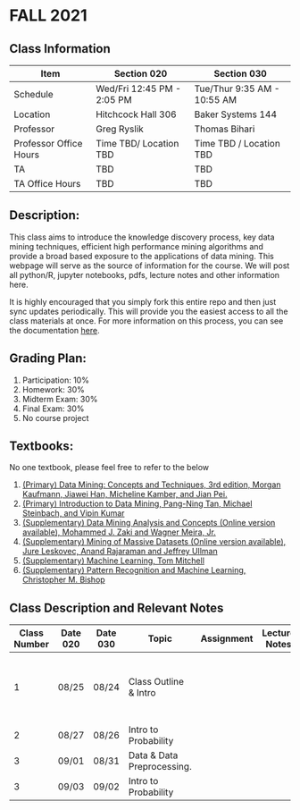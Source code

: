 # FALL 2021

## Class Information

Item                     | Section 020                  |  Section 030
------------------------ | -----------                  | ------------
Schedule                 | Wed/Fri 12:45 PM - 2:05 PM   | Tue/Thur 9:35 AM - 10:55 AM
 Location                | Hitchcock Hall 306           | Baker Systems 144
 Professor               | Greg Ryslik                  | Thomas Bihari
 Professor Office Hours  | Time TBD/ Location TBD       | Time TBD / Location TBD
 TA                      | TBD                          | TBD
 TA Office Hours         | TBD                          | TBD



## Description: 
This class aims to introduce the knowledge discovery process, key data mining techniques, efficient high performance mining algorithms and provide a broad based exposure to the applications of data mining. This webpage will serve as the source of information for the course. We will post all python/R, jupyter notebooks, pdfs, lecture notes and other information here. 

It is highly encouraged that you simply fork this entire repo and then just sync updates periodically. This will provide you the easiest access to all the class materials at once. For more information on this process, you can see the documentation [here](https://docs.github.com/en/get-started/quickstart/fork-a-repo). 

## Grading Plan: 
1. Participation: 10%
2. Homework: 30%
3. Midterm Exam: 30%
4. Final Exam: 30%
5. No course project

## Textbooks:
No one textbook, please feel free to refer to the below


1. [(Primary) Data Mining: Concepts and Techniques, 3rd edition, Morgan Kaufmann, Jiawei Han, Micheline Kamber, and Jian Pei.](http://hanj.cs.illinois.edu/bk3/)
2. [(Primary) Introduction to Data Mining, Pang-Ning Tan, Michael Steinbach, and Vipin Kumar](http://www-users.cs.umn.edu/~kumar/dmbook/index.php)
3. [(Supplementary) Data Mining Analysis and Concepts (Online version available), Mohammed J. Zaki and Wagner Meira, Jr.](http://www.dataminingbook.info/pmwiki.php/Main/BookDownload)
4. [(Supplementary) Mining of Massive Datasets (Online version available), Jure Leskovec, Anand Rajaraman and Jeffrey Ullman](http://www.mmds.org/)
5. [(Supplementary) Machine Learning, Tom Mitchell](http://www.cs.cmu.edu/~tom/mlbook.html)
6. [(Supplementary) Pattern Recognition and Machine Learning, Christopher M. Bishop](http://research.microsoft.com/en-us/um/people/cmbishop/prml/)


## Class Description and Relevant Notes

Class Number | Date 020 | Date 030 | Topic                           |       Assignment      | Lecture Notes  | Related Files
------------ | -------- | -------- | -----------------------         | --------------------- | -------------  | -------------
     1       |   08/25  |  08/24   |   Class Outline  & Intro        |                       |                | 1. [Python Overview Notebook](/course_materials/prep/1_Python_Overview.ipynb)  <br> 2. [Python Overview HTML](/course_materials/prep/1_Python_Overview.html)
     2       |   08/27  |   08/26  |   Intro to Probability          |                       |                |
     3       |   09/01  |   08/31  |   Data & Data Preprocessing.    |                       |                |
     3       |   09/03  |   09/02  |   Intro to Probability          |                       |                |

     

